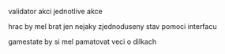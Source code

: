 validator akci
jednotlive akce

hrac by mel brat jen nejaky zjednoduseny stav pomoci interfacu

gamestate by si mel pamatovat veci o dilkach
